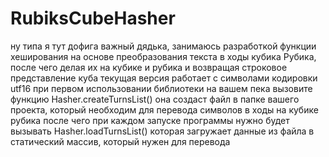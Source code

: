 # RubiksCubeHasher
ну типа я тут дофига важный дядька, занимаюсь разработкой функции хеширования на основе преобразования текста в ходы кубика Рубика, после чего делая их на кубике и рубика и возвращая строковое представление куба
текущая версия работает с символами кодировки utf16
при первом использовании библиотеки на вашем пека вызовите функцию Hasher.createTurnsList() она создаст файл в папке вашего проекта, который необходим для перевода символов в ходы на кубике рубика
после чего при каждом запуске программы нужно будет вызывать Hasher.loadTurnsList() которая загружает данные из файла в статический массив, который нужен для перевода